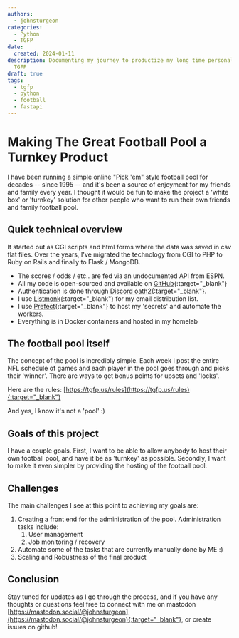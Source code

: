 ```yaml
---
authors:
  - johnsturgeon
categories:
  - Python
  - TGFP
date:
  created: 2024-01-11
description: Documenting my journey to productize my long time personal project the
  TGFP
draft: true
tags:
  - tgfp
  - python
  - football
  - fastapi
---
```


# Making The Great Football Pool a Turnkey Product

I have been running a simple online "Pick 'em" style football pool for decades -- since 1995 -- and
it's been a source of enjoyment for my friends and family every year.  I thought it would be fun to
make the project a 'white box' or 'turnkey' solution for other people who want to run their own
friends and family football pool.

<!-- more -->

## Quick technical overview

It started out as CGI scripts and html forms where the data was saved in csv flat files.  Over the
years, I've migrated the technology from CGI to PHP to Ruby on Rails and finally to Flask / MongoDB.

* The scores / odds / etc.. are fed via an undocumented API from ESPN.
* All my code is open-sourced and available on [GitHub](https://github.com/TheGreatFootballPool){:target="_blank"}
* Authentication is done through [Discord oath2](https://discord.com/developers/docs/topics/oauth2){:target="_blank"}.
* I use [Listmonk](https://listmonk.app/){:target="_blank"} for my email distribution list.
* I use [Prefect](https://www.prefect.io/){:target="_blank"} to host my 'secrets' and automate the workers.
* Everything is in Docker containers and hosted in my homelab

## The football pool itself

The concept of the pool is incredibly simple.  Each week I post the entire NFL schedule of games and
each player in the pool goes through and picks their 'winner'.  There are ways to get bonus points
for upsets and 'locks'.

Here are the rules: [https://tgfp.us/rules](https://tgfp.us/rules){:target="_blank"}

And yes, I know it's not a 'pool' :)

## Goals of this project

I have a couple goals.  First, I want to be able to allow anybody to host their own football
pool, and have it be as 'turnkey' as possible.  Secondly, I want to make it even simpler by
providing the hosting of the football pool.

## Challenges

The main challenges I see at this point to achieving my goals are:

1. Creating a front end for the administration of the pool.  Administration tasks include:
   1. User management
   2. Job monitoring / recovery
2. Automate some of the tasks that are currently manually done by ME :)
3. Scaling and Robustness of the final product

## Conclusion

Stay tuned for updates as I go through the process, and if you have any thoughts or questions feel
free to connect with me on mastodon [https://mastodon.social/@johnsturgeon](https://mastodon.social/@johnsturgeon){:target="_blank"}, or create issues on github! 



